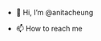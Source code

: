 - 👋 Hi, I’m @anitacheung
<!-- - 👀 I’m interested in AI and machine learning -->
<!-- - 💞️ I’m looking to collaborate on anything -->
- 📫 How to reach me 

<!---
anitacheung83/anitacheung83 is a ✨ special ✨ repository because its `README.md` (this file) appears on your GitHub profile.
You can click the Preview link to take a look at your changes.
--->

